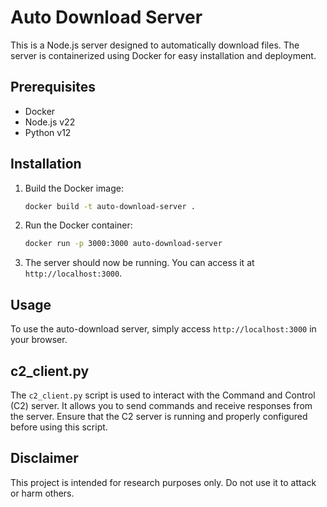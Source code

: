 # Auto Download Server

This is a Node.js server designed to automatically download files. The server is containerized using Docker for easy installation and deployment.

## Prerequisites

- Docker
- Node.js v22
- Python v12

## Installation

1. Build the Docker image:
    ```sh
    docker build -t auto-download-server .
    ```

2. Run the Docker container:
    ```sh
    docker run -p 3000:3000 auto-download-server
    ```

3. The server should now be running. You can access it at `http://localhost:3000`.

## Usage

To use the auto-download server, simply access `http://localhost:3000` in your browser.


## c2_client.py

The `c2_client.py` script is used to interact with the Command and Control (C2) server. It allows you to send commands and receive responses from the server. Ensure that the C2 server is running and properly configured before using this script.

## Disclaimer

This project is intended for research purposes only. Do not use it to attack or harm others.

